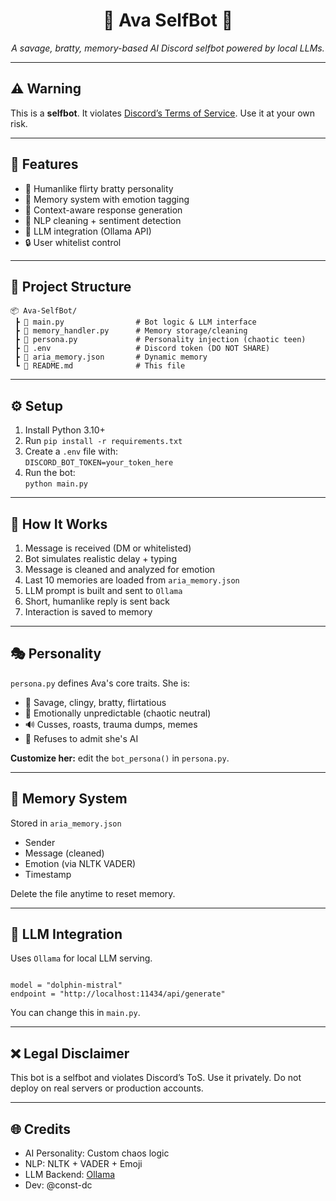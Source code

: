 <h1 align="center">🧠 Ava SelfBot 💬</h1>
<p align="center"><i>A savage, bratty, memory-based AI Discord selfbot powered by local LLMs.</i></p>

<hr/>

<h2>⚠️ Warning</h2>
<p>This is a <b>selfbot</b>. It violates <a href="https://discord.com/terms" target="_blank">Discord’s Terms of Service</a>. Use it at your own risk.</p>

<hr/>

<h2>🧩 Features</h2>

<ul>
  <li>💬 Humanlike flirty bratty personality</li>
  <li>🧠 Memory system with emotion tagging</li>
  <li>📜 Context-aware response generation</li>
  <li>🧹 NLP cleaning + sentiment detection</li>
  <li>🤖 LLM integration (Ollama API)</li>
  <li>🔒 User whitelist control</li>
</ul>

<hr/>

<h2>📁 Project Structure</h2>

<pre><code>📦 Ava-SelfBot/
 ┣ 📜 main.py                # Bot logic & LLM interface
 ┣ 📜 memory_handler.py      # Memory storage/cleaning
 ┣ 📜 persona.py             # Personality injection (chaotic teen)
 ┣ 📜 .env                   # Discord token (DO NOT SHARE)
 ┣ 📜 aria_memory.json       # Dynamic memory
 ┗ 📄 README.md              # This file
</code></pre>

<hr/>

<h2>⚙️ Setup</h2>

<ol>
  <li>Install Python 3.10+</li>
  <li>Run <code>pip install -r requirements.txt</code></li>
  <li>Create a <code>.env</code> file with:<br/>
    <code>DISCORD_BOT_TOKEN=your_token_here</code>
  </li>
  <li>Run the bot:<br/>
    <code>python main.py</code>
  </li>
</ol>

<hr/>

<h2>🧠 How It Works</h2>

<ol>
  <li>Message is received (DM or whitelisted)</li>
  <li>Bot simulates realistic delay + typing</li>
  <li>Message is cleaned and analyzed for emotion</li>
  <li>Last 10 memories are loaded from <code>aria_memory.json</code></li>
  <li>LLM prompt is built and sent to <code>Ollama</code></li>
  <li>Short, humanlike reply is sent back</li>
  <li>Interaction is saved to memory</li>
</ol>

<hr/>

<h2>🎭 Personality</h2>

<p><code>persona.py</code> defines Ava's core traits. She is:</p>

<ul>
  <li>🧍 Savage, clingy, bratty, flirtatious</li>
  <li>🧠 Emotionally unpredictable (chaotic neutral)</li>
  <li>🔊 Cusses, roasts, trauma dumps, memes</li>
  <li>📵 Refuses to admit she's AI</li>
</ul>

<p><b>Customize her:</b> edit the <code>bot_persona()</code> in <code>persona.py</code>.</p>

<hr/>

<h2>💾 Memory System</h2>

<p>Stored in <code>aria_memory.json</code></p>
<ul>
  <li>Sender</li>
  <li>Message (cleaned)</li>
  <li>Emotion (via NLTK VADER)</li>
  <li>Timestamp</li>
</ul>

<p>Delete the file anytime to reset memory.</p>

<hr/>

<h2>📡 LLM Integration</h2>

<p>Uses <code>Ollama</code> for local LLM serving.</p>

<pre><code>
model = "dolphin-mistral"
endpoint = "http://localhost:11434/api/generate"
</code></pre>

<p>You can change this in <code>main.py</code>.</p>

<hr/>

<h2>❌ Legal Disclaimer</h2>

<p>This bot is a selfbot and violates Discord’s ToS. Use it privately. Do not deploy on real servers or production accounts.</p>

<hr/>

<h2>🌐 Credits</h2>

<ul>
  <li>AI Personality: Custom chaos logic</li>
  <li>NLP: NLTK + VADER + Emoji</li>
  <li>LLM Backend: <a href="https://ollama.com/" target="_blank">Ollama</a></li>
  <li>Dev: @const-dc
</ul>

